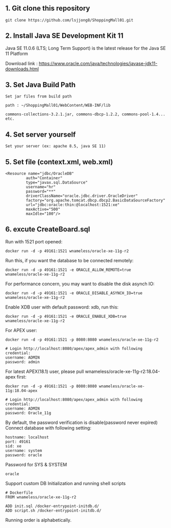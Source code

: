 ## 1. Git clone this repository

```
git clone https://github.com/lsjjong8/ShoppingMall01.git
```

## 2. Install Java SE Development Kit 11

Java SE 11.0.6 (LTS; Long Term Support) is the latest release for the Java SE 11 Platform

Download link : https://www.oracle.com/java/technologies/javase-jdk11-downloads.html

## 3. Set Java Build Path
```
Set jar files from build path 

path : ~/ShoppingMall01/WebContent/WEB-INF/lib

commons-collections-3.2.1.jar, commons-dbcp-1.2.2, commons-pool-1.4... etc.
```

## 4. Set server yourself
```
Set your server (ex: apache 8.5, java SE 11)
```
## 5. Set file (context.xml, web.xml)

```
<Resource name="jdbc/OracleDB" 
         auth="Container"
         type="javax.sql.DataSource" 
         username="hr" 
         password="**"
         driverClassName="oracle.jdbc.driver.OracleDriver"
         factory="org.apache.tomcat.dbcp.dbcp2.BasicDataSourceFactory"
         url="jdbc:oracle:thin:@localhost:1521:xe"
         maxActive="500" 
         maxIdle="100"/> 
```


## 6. excute CreateBoard.sql

Run with 1521 port opened:
```
docker run -d -p 49161:1521 wnameless/oracle-xe-11g-r2
```

Run this, if you want the database to be connected remotely:
```
docker run -d -p 49161:1521 -e ORACLE_ALLOW_REMOTE=true wnameless/oracle-xe-11g-r2
```

For performance concern, you may want to disable the disk asynch IO:
```
docker run -d -p 49161:1521 -e ORACLE_DISABLE_ASYNCH_IO=true wnameless/oracle-xe-11g-r2
```

Enable XDB user with default password: xdb, run this:
```
docker run -d -p 49161:1521 -e ORACLE_ENABLE_XDB=true wnameless/oracle-xe-11g-r2
```

For APEX user:
```
docker run -d -p 49161:1521 -p 8080:8080 wnameless/oracle-xe-11g-r2
```

```
# Login http://localhost:8080/apex/apex_admin with following credential:
username: ADMIN
password: admin
```

For latest APEX(18.1) user, please pull wnameless/oracle-xe-11g-r2:18.04-apex first:
```
docker run -d -p 49161:1521 -p 8080:8080 wnameless/oracle-xe-11g:18.04-apex
```

```
# Login http://localhost:8080/apex/apex_admin with following credential:
username: ADMIN
password: Oracle_11g
```

By default, the password verification is disable(password never expired)<br/>
Connect database with following setting:
```
hostname: localhost
port: 49161
sid: xe
username: system
password: oracle
```

Password for SYS & SYSTEM
```
oracle
```

Support custom DB Initialization and running shell scripts
```
# Dockerfile
FROM wnameless/oracle-xe-11g-r2

ADD init.sql /docker-entrypoint-initdb.d/
ADD script.sh /docker-entrypoint-initdb.d/
```
Running order is alphabetically. 

